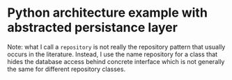# Python architecture example with abstracted persistance layer

Note: what I call a `repository` is not really the repository pattern that usually occurs in
the literature. Instead, I use the name repository for a class that hides the database access
behind concrete interface which is not generally the same for different repository classes.
